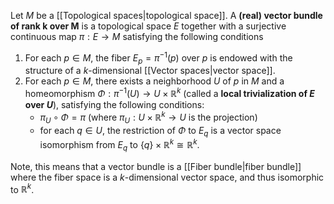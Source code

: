 Let $M$ be a [[Topological spaces|topological space]]. A **(real) vector bundle of rank $\mathbf{k}$ over $\mathbf{M}$** is a topological space $E$ together with a surjective continuous map $\pi: E\to M$ satisfying the following conditions
1. For each $p\in M$, the fiber $E_p = \pi^{-1}(p)$ over $p$ is endowed with the structure of a $k$-dimensional [[Vector spaces|vector space]].
2. For each $p\in M$, there exists a neighborhood $U$ of $p$ in $M$ and a homeomorphism $\Phi:\pi^{-1}(U) \to U \times \mathbb{R}^k$ (called a **local trivialization of $E$ over $U$**), satisfying the following conditions:
	- $\pi_U \circ \Phi = \pi$ (where $\pi_U: U\times \mathbb{R}^k \to U$ is the projection)
	- for each $q\in U$, the restriction of $\Phi$ to $E_q$ is a vector space isomorphism from $E_q$ to $\{q\} \times \mathbb{R}^k \cong \mathbb{R}^k$.

Note, this means that a vector bundle is a [[Fiber bundle|fiber bundle]]  where the fiber space is a $k$-dimensional vector space, and thus isomorphic to $\mathbb{R}^k$.